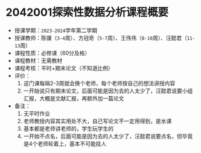 # 2042001探索性数据分析课程概要

+ 授课学期：`2023-2024`学年第二学期
+ 授课教师：陈骥（`3-4`周）、方冠奇（`5-7`周）、王伟伟（`8-10`周）、汪懿君（`11-13`周）
+ 课程性质：必修课（60分及格）
+ 课程教材：无需教材
+ 课程考核：平时+期末论文（不知道比例）
+ 评价：
  1. 这门课每隔2-3周就会换个老师，每个老师按自己的想法讲授内容
  2. 一开始说只有期末论文，后面可能是因为去的人太少了，汪懿君说要小组汇报，大概是文献汇报，再额外加一篇论文
+ 备注：
  1. 无平时作业
  2. 老师教授内容其实用处不大，自己写论文不一定用得到，是水课
  3. 基本都是老师讲老师的，学生玩学生的
  4. 一开始不点名，后面可能是因为去的人太少了，汪懿君说要点名，但毕竟是4个老师轮着上，基本不可能挂人
